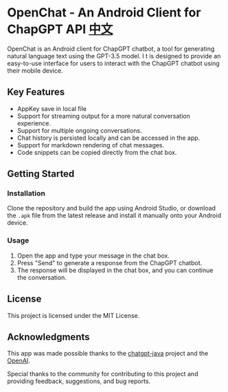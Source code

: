 # OpenChat - An Android Client for ChapGPT API [中文](CN.md)

OpenChat is an Android client for ChapGPT chatbot, a tool for generating natural language text using the GPT-3.5 model. 
I t is designed to provide an easy-to-use interface for users to interact with the ChapGPT chatbot using their mobile device.

## Key Features
- AppKey save in local file
- Support for streaming output for a more natural conversation experience.
- Support for multiple ongoing conversations.
- Chat history is persisted locally and can be accessed in the app.
- Support for markdown rendering of chat messages.
- Code snippets can be copied directly from the chat box.

## Getting Started

### Installation

Clone the repository and build the app using Android Studio, or download the `.apk` file from the latest release and install it manually onto your Android device.

### Usage

1. Open the app and type your message in the chat box.
2. Press "Send" to generate a response from the ChapGPT chatbot.
3. The response will be displayed in the chat box, and you can continue the conversation.


## License
This project is licensed under the MIT License.

## Acknowledgments

This app was made possible thanks to the [chatgpt-java](https://github.com/Grt1228/chatgpt-java) project and the [OpenAI](https://platform.openai.com/docs/api-reference).

Special thanks to the community for contributing to this project and providing feedback, suggestions, and bug reports.
